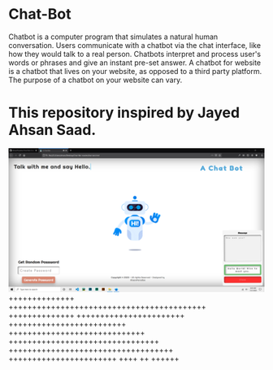 # Chat-Bot
Chatbot is a computer program that simulates a natural human conversation. Users communicate with a chatbot via the chat interface, like how they would talk to a real person. Chatbots interpret and process user's words or phrases and give an instant pre-set answer. A chatbot for website is a chatbot that lives on your website, as opposed to a third party platform. The purpose of a chatbot on your website can vary. 
# This repository inspired by Jayed Ahsan Saad.


![alt text](https://github.com/AhsanParadise/Chat-Bot/blob/master/ScreenShot.png?raw=true)
++++++++++++++ ++++++++++++++++++++++++++++++++++++++++++
++++++++++++++ +++++++++++++++++++++++ +++++++++++++++++++++++++ +++++++++++++++++++++++++++++
 ++++++++++++++++++++++++++++++++ +++++++++++++++++++++++++++++++++++
+++++++++++++++++++++++
++++ ++ ++++++
